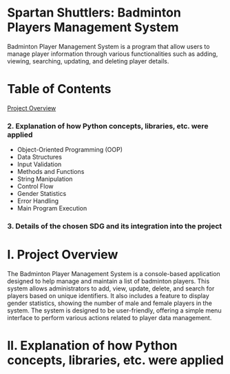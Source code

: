 # Spartan Shuttlers: Badminton Players Management System

Badminton Player Management System is a program that allow users to manage player information through various functionalities such as adding, viewing, searching, updating, and deleting player details. 

# Table of Contents

[Project Overview](#project-overview)
### 2. Explanation of how Python concepts, libraries, etc. were applied
- Object-Oriented Programming (OOP)
- Data Structures
- Input Validation
- Methods and Functions
- String Manipulation
- Control Flow
- Gender Statistics
- Error Handling
- Main Program Execution
### 3. Details of the chosen SDG and its integration into the project

# l. Project Overview
The Badminton Player Management System is a console-based application designed to help manage and maintain a list of badminton players. This system allows administrators to add, view, update, delete, and search for players based on unique identifiers. It also includes a feature to display gender statistics, showing the number of male and female players in the system. The system is designed to be user-friendly, offering a simple menu interface to perform various actions related to player data management.

# ll. Explanation of how Python concepts, libraries, etc. were applied
